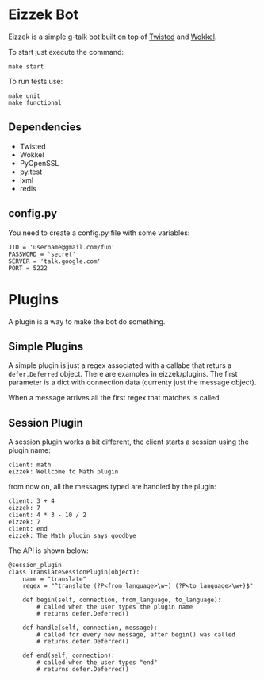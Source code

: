 Eizzek Bot
==========

Eizzek is a simple g-talk bot built on top of [Twisted](http://twistedmatrix.com/) and [Wokkel](http://wokkel.ik.nu/).

To start just execute the command:

    make start

To run tests use:

    make unit
    make functional

Dependencies
------------

 - Twisted
 - Wokkel
 - PyOpenSSL
 - py.test
 - lxml
 - redis

config.py
---------

You need to create a config.py file with some variables:

    JID = 'username@gmail.com/fun'
    PASSWORD = 'secret'
    SERVER = 'talk.google.com'
    PORT = 5222

Plugins
=======

A plugin is a way to make the bot do something.

Simple Plugins
--------------

A simple plugin is just a regex associated with a callabe that returs a ``defer.Deferred`` object. There are examples in eizzek/plugins. The first parameter is a dict with connection data (currenty just the message object).

When a message arrives all the first regex that matches is called. 

Session Plugin
--------------------

A session plugin works a bit different, the client starts a session using the plugin name:

    client: math
    eizzek: Wellcome to Math plugin

from now on, all the messages typed are handled by the plugin: 

    client: 3 + 4
    eizzek: 7
    client: 4 * 3 - 10 / 2
    eizzek: 7
    client: end
    eizzek: The Math plugin says goodbye

The API is shown below:
    
    @session_plugin
    class TranslateSessionPlugin(object):
        name = "translate"
        regex = "^translate (?P<from_language>\w+) (?P<to_language>\w+)$"
        
        def begin(self, connection, from_language, to_language):
            # called when the user types the plugin name
            # returns defer.Deferred()

        def handle(self, connection, message):
            # called for every new message, after begin() was called
            # returns defer.Deferred()
        
        def end(self, connection):
            # called when the user types "end"
            # returns defer.Deferred()
